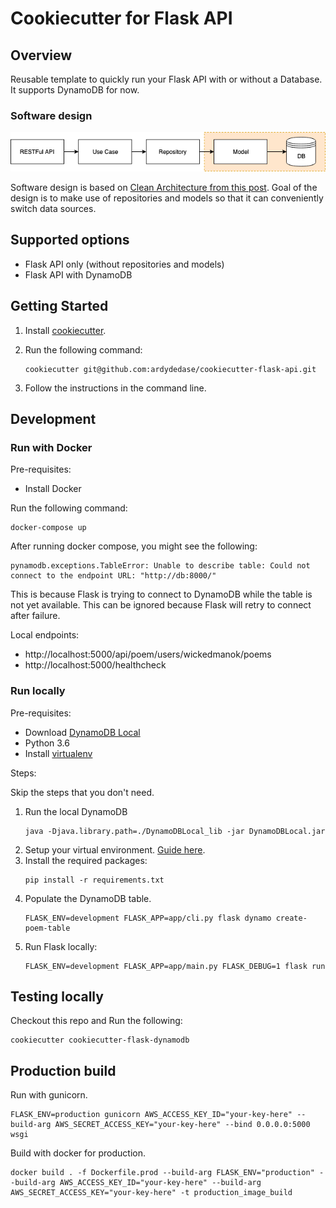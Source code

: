 # Cookiecutter for Flask API

## Overview
Reusable template to quickly run your Flask API with or without a Database.
It supports DynamoDB for now.

### Software design

![Software Design](images/omsvc-flask-hld.png)

Software design is based on [Clean Architecture from this post](https://www.thedigitalcatonline.com/blog/2016/11/14/clean-architectures-in-python-a-step-by-step-example/). 
Goal of the design is to make use of repositories and models so that it can conveniently switch data sources.

## Supported options
- Flask API only (without repositories and models)
- Flask API with DynamoDB

## Getting Started

1. Install [cookiecutter](https://cookiecutter.readthedocs.io/en/latest/installation.html).
1. Run the following command:
    ```
    cookiecutter git@github.com:ardydedase/cookiecutter-flask-api.git
    ```

1. Follow the instructions in the command line.


## Development

### Run with Docker

Pre-requisites:
- Install Docker

Run the following command:
```
docker-compose up
```

After running docker compose, you might see the following: 

```
pynamodb.exceptions.TableError: Unable to describe table: Could not connect to the endpoint URL: "http://db:8000/"
```

This is because Flask is trying to connect to DynamoDB while the table is not yet available. This can be ignored because Flask will retry to connect after failure.

Local endpoints: 
- http://localhost:5000/api/poem/users/wickedmanok/poems
- http://localhost:5000/healthcheck

### Run locally
Pre-requisites:
- Download [DynamoDB Local](https://docs.aws.amazon.com/amazondynamodb/latest/developerguide/DynamoDBLocal.html)
- Python 3.6
- Install [virtualenv](https://virtualenv.pypa.io/en/latest/installation/)

Steps:

Skip the steps that you don't need.

1. Run the local DynamoDB
    ```
    java -Djava.library.path=./DynamoDBLocal_lib -jar DynamoDBLocal.jar
    ```
1. Setup your virtual environment. [Guide here](https://packaging.python.org/guides/installing-using-pip-and-virtual-environments/).
1. Install the required packages:
    ```
    pip install -r requirements.txt
    ```
1. Populate the DynamoDB table.
    ```
    FLASK_ENV=development FLASK_APP=app/cli.py flask dynamo create-poem-table
    ```
1. Run Flask locally:
    ```
    FLASK_ENV=development FLASK_APP=app/main.py FLASK_DEBUG=1 flask run 
    ```

## Testing locally
Checkout this repo and Run the following:

```
cookiecutter cookiecutter-flask-dynamodb
```

## Production build

Run with gunicorn.
```
FLASK_ENV=production gunicorn AWS_ACCESS_KEY_ID="your-key-here" --build-arg AWS_SECRET_ACCESS_KEY="your-key-here" --bind 0.0.0.0:5000 wsgi
```

Build with docker for production.
```
docker build . -f Dockerfile.prod --build-arg FLASK_ENV="production" --build-arg AWS_ACCESS_KEY_ID="your-key-here" --build-arg AWS_SECRET_ACCESS_KEY="your-key-here" -t production_image_build
```
